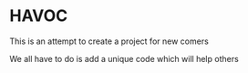 # HAVOC
This is an attempt to create a project for new comers

We all have to do is add a unique code which will help others
